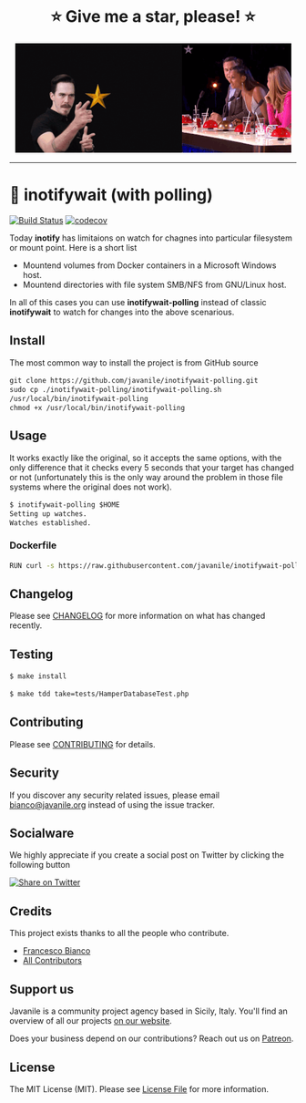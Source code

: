 <div align="center">

# ⭐ Give me a star, please! ⭐

<img src="https://raw.githubusercontent.com/francescobianco/gif/main/images/give-stars-h192.gif" /><img src="https://raw.githubusercontent.com/francescobianco/gif/main/images/push-button-h192.gif" />

</div>

---

# 🔔 inotifywait (with polling)

[![Build Status](https://travis-ci.org/javanile/inotifywait-polling.svg?branch=master)](https://travis-ci.org/javanile/inotifywait-polling)
[![codecov](https://codecov.io/gh/javanile/inotifywait-polling/branch/master/graph/badge.svg)](https://codecov.io/gh/javanile/inotifywait-polling)

Today **inotify** has limitaions on watch for chagnes into particular filesystem or mount point. Here is a short list

- Mountend volumes from Docker containers in a Microsoft Windows host.
- Mountend directories with file system SMB/NFS from GNU/Linux host.

In all of this cases you can use **inotifywait-polling** instead of classic **inotifywait** to watch for changes into the above scenarious.

## Install

The most common way to install the project is from GitHub source

```shell
git clone https://github.com/javanile/inotifywait-polling.git
sudo cp ./inotifywait-polling/inotifywait-polling.sh /usr/local/bin/inotifywait-polling
chmod +x /usr/local/bin/inotifywait-polling
```

## Usage

It works exactly like the original, so it accepts the same options, with the only difference that it checks every 5 seconds that your target has changed or not (unfortunately this is the only way around the problem in those file systems where the original does not work).

```shell
$ inotifywait-polling $HOME
Setting up watches.
Watches established.
```

### Dockerfile

```bash
RUN curl -s https://raw.githubusercontent.com/javanile/inotifywait-polling/main/setup.sh | bin=inotifywait bash -
```

## Changelog

Please see [CHANGELOG](CHANGELOG.md) for more information on what has changed recently.

## Testing

```bash
$ make install
```

```bash
$ make tdd take=tests/HamperDatabaseTest.php 
```

## Contributing

Please see [CONTRIBUTING](CONTRIBUTING.md) for details.

## Security

If you discover any security related issues, please email bianco@javanile.org instead of using the issue tracker.

## Socialware

We highly appreciate if you create a social post on Twitter by clicking the following button

[![Share on Twitter](https://img.shields.io/badge/-share%20on%20twitter-blue?logo=twitter&style=for-the-badge)](https://twitter.com/intent/tweet?text=Hello%20world)

## Credits

This project exists thanks to all the people who contribute.

- [Francesco Bianco](https://github.com/francescobianco)
- [All Contributors](https://github.com/javanile/hamper/graphs/contributors) 

## Support us

Javanile is a community project agency based in Sicily, Italy. 
You'll find an overview of all our projects [on our website](https://www.javanile.org).

Does your business depend on our contributions? Reach out us on [Patreon](https://www.patreon.com/javanile). 

## License

The MIT License (MIT). Please see [License File](https://github.com/javanile/hamper/blob/main/LICENSE) for more information.
